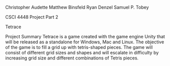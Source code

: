Christopher Audette
Matthew Binsfeld
Ryan Denzel
Samuel P. Tobey

CSCI 4448 Project Part 2

Tetrace

Project Summary
Tetrace is a game created with the game engine Unity that will be released as a standalone for Windows, Mac and Linux. The objective of the game is to fill a grid up with tetris-shaped pieces. The game will consist of different grid sizes and shapes and will escalate in difficulty by increasing grid size and different combinations of Tetris pieces.

